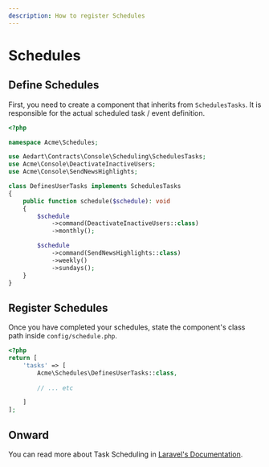 ```yaml
---
description: How to register Schedules
---
```

# Schedules

## Define Schedules

First, you need to create a component that inherits from `SchedulesTasks`.
It is responsible for the actual scheduled task / event definition.

```php
<?php

namespace Acme\Schedules;

use Aedart\Contracts\Console\Scheduling\SchedulesTasks;
use Acme\Console\DeactivateInactiveUsers;
use Acme\Console\SendNewsHighlights;

class DefinesUserTasks implements SchedulesTasks
{
    public function schedule($schedule): void
    {
        $schedule
            ->command(DeactivateInactiveUsers::class)
            ->monthly();

        $schedule
            ->command(SendNewsHighlights::class)
            ->weekly()
            ->sundays();
    }
}
```

## Register Schedules

Once you have completed your schedules, state the component's class path inside `config/schedule.php`.

```php
<?php
return [
    'tasks' => [
        Acme\Schedules\DefinesUserTasks::class,
        
        // ... etc

    ]
];
```

## Onward

You can read more about Task Scheduling in [Laravel's Documentation](https://laravel.com/docs/12.x/scheduling).
